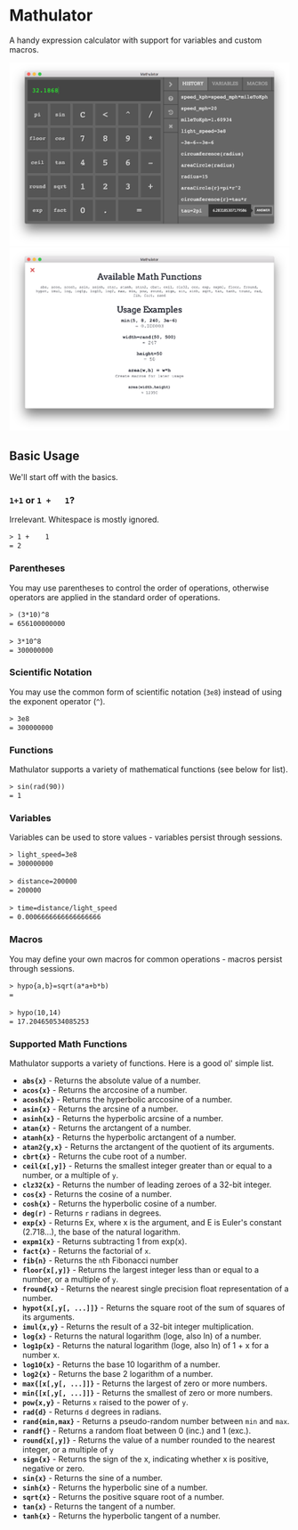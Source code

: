 # Mathulator
A handy expression calculator with support for variables and custom macros.

![Screenshot 1](https://github.com/CaelanStewart/Mathulator/blob/master/screenshots/Screen%20Shot%202016-11-05%20at%2017.33.33.png?raw=true)
![Screenshot 1](https://github.com/CaelanStewart/Mathulator/blob/master/screenshots/Screen%20Shot%202016-11-05%20at%2017.33.42.png?raw=true)

## Basic Usage
We'll start off with the basics.

### `1+1` or `1 +   1`?
Irrelevant. Whitespace is mostly ignored.
```
> 1 +    1
= 2
```

### Parentheses
You may use parentheses to control the order of operations, otherwise operators are applied in the standard order of operations.
```
> (3*10)^8
= 656100000000

> 3*10^8
= 300000000
```

### Scientific Notation
You may use the common form of scientific notation (`3e8`) instead of using the exponent operator (`^`).
```
> 3e8
= 300000000
```

### Functions
Mathulator supports a variety of mathematical functions (see below for list).
```
> sin(rad(90))
= 1
```

### Variables
Variables can be used to store values - variables persist through sessions.
```
> light_speed=3e8
= 300000000

> distance=200000
= 200000

> time=distance/light_speed
= 0.0006666666666666666
```

### Macros
You may define your own macros for common operations - macros persist through sessions.
```
> hypo{a,b}=sqrt(a*a+b*b)
=

> hypo(10,14)
= 17.204650534085253
```

### Supported Math Functions
Mathulator supports a variety of functions. Here is a good ol' simple list.

- **`abs{x}`** - Returns the absolute value of a number.
- **`acos{x}`** - Returns the arccosine of a number.
- **`acosh{x}`** - Returns the hyperbolic arccosine of a number.
- **`asin{x}`** - Returns the arcsine of a number.
- **`asinh{x}`** - Returns the hyperbolic arcsine of a number.
- **`atan{x}`** - Returns the arctangent of a number.
- **`atanh{x}`** - Returns the hyperbolic arctangent of a number.
- **`atan2{y,x}`** - Returns the arctangent of the quotient of its arguments.
- **`cbrt{x}`** - Returns the cube root of a number.
- **`ceil{x[,y]}`** - Returns the smallest integer greater than or equal to a number, or a multiple of `y`.
- **`clz32{x}`** - Returns the number of leading zeroes of a 32-bit integer.
- **`cos{x}`** - Returns the cosine of a number.
- **`cosh{x}`** - Returns the hyperbolic cosine of a number.
- **`deg(r)`** - Returns `r` radians in degrees.
- **`exp{x}`** - Returns Ex, where x is the argument, and E is Euler's constant (2.718…), the base of the natural logarithm.
- **`expm1{x}`** - Returns subtracting 1 from exp(x).
- **`fact{x}`** - Returns the factorial of `x`.
- **`fib{n}`** - Returns the `n`th Fibonacci number
- **`floor{x[,y]}`** - Returns the largest integer less than or equal to a number, or a multiple of `y`.
- **`fround{x}`** - Returns the nearest single precision float representation of a number.
- **`hypot{x[,y[, ...]]}`** - Returns the square root of the sum of squares of its arguments.
- **`imul{x,y}`** - Returns the result of a 32-bit integer multiplication.
- **`log{x}`** - Returns the natural logarithm (loge, also ln) of a number.
- **`log1p{x}`** - Returns the natural logarithm (loge, also ln) of 1 + x for a number x.
- **`log10{x}`** - Returns the base 10 logarithm of a number.
- **`log2{x}`** - Returns the base 2 logarithm of a number.
- **`max{[x[,y[, ...]]}`** - Returns the largest of zero or more numbers.
- **`min{[x[,y[, ...]]}`** - Returns the smallest of zero or more numbers.
- **`pow{x,y}`** - Returns `x` raised to the power of `y`.
- **`rad{d}`** - Returns `d` degrees in radians.
- **`rand{min,max}`** - Returns a pseudo-random number between `min` and `max`.
- **`randf{}`** - Returns a random float between 0 (inc.) and 1 (exc.).
- **`round{x[,y]}`** - Returns the value of a number rounded to the nearest integer, or a multiple of `y`
- **`sign{x}`** - Returns the sign of the x, indicating whether x is positive, negative or zero.
- **`sin{x}`** - Returns the sine of a number.
- **`sinh{x}`** - Returns the hyperbolic sine of a number.
- **`sqrt{x}`** - Returns the positive square root of a number.
- **`tan{x}`** - Returns the tangent of a number.
- **`tanh{x}`** - Returns the hyperbolic tangent of a number.
